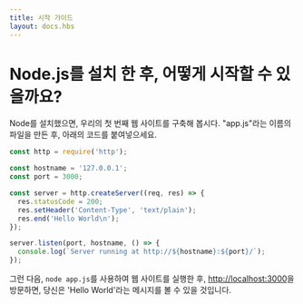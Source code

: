 ```yaml
---
title: 시작 가이드
layout: docs.hbs
---
```


<!-- # How do I start with Node.js after I installed it?

Once you have installed Node, let's try building our first web server.
Create a file named "app.js", and paste the following code: -->

# Node.js를 설치 한 후, 어떻게 시작할 수 있을까요?

Node를 설치했으면, 우리의 첫 번째 웹 사이트를 구축해 봅시다. 
"app.js"라는 이름의 파일을 만든 후, 아래의 코드를 붙여넣으세요.

```javascript
const http = require('http');

const hostname = '127.0.0.1';
const port = 3000;

const server = http.createServer((req, res) => {
  res.statusCode = 200;
  res.setHeader('Content-Type', 'text/plain');
  res.end('Hello World\n');
});

server.listen(port, hostname, () => {
  console.log(`Server running at http://${hostname}:${port}/`);
});
```

<!-- After that, run your web server using ``` node app.js ```, visit http://localhost:3000, and you will see a message 'Hello World' -->
그런 다음, ``` node app.js ```를 사용하여 웹 사이트를 실행한 후, <http://localhost:3000>을 방문하면, 당신은 'Hello World'라는 메시지를 볼 수 있을 것입니다.
